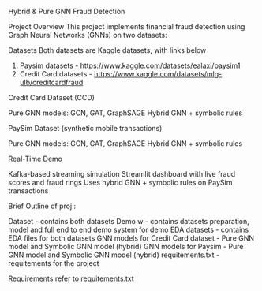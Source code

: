 Hybrid & Pure GNN Fraud Detection

Project Overview
This project implements financial fraud detection using Graph Neural Networks (GNNs) on two datasets:

Datasets
Both datasets are Kaggle datasets, with links below
1. Paysim datasets - https://www.kaggle.com/datasets/ealaxi/paysim1
2. Credit Card datasets - https://www.kaggle.com/datasets/mlg-ulb/creditcardfraud

Credit Card Dataset (CCD)

Pure GNN models: GCN, GAT, GraphSAGE
Hybrid GNN + symbolic rules



PaySim Dataset (synthetic mobile transactions)

Pure GNN models: GCN, GAT, GraphSAGE
Hybrid GNN + symbolic rules



Real-Time Demo

Kafka-based streaming simulation
Streamlit dashboard with live fraud scores and fraud rings
Uses hybrid GNN + symbolic rules on PaySim transactions




Brief Outline of proj :

Dataset - contains both datasets
Demo w - contains datasets preparation, model and full end to end demo system for demo
EDA datasets - contains EDA files for both datasets
GNN models for Credit Card dataset - Pure GNN model and Symbolic GNN model (hybrid)
GNN models for Paysim - Pure GNN model and Symbolic GNN model (hybrid)
requitements.txt - requitements for the project


Requirements
refer to requitements.txt
